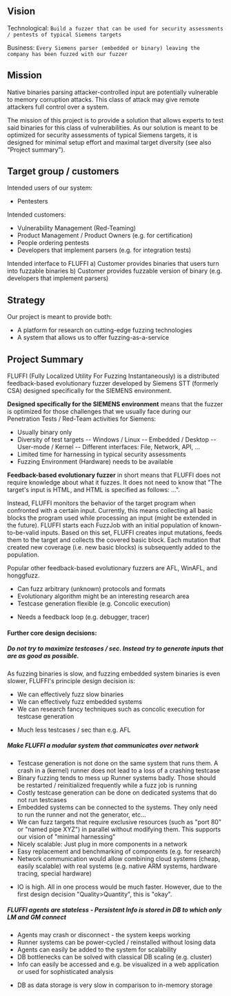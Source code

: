 <!---
Copyright 2017-2019 Siemens AG

Permission is hereby granted, free of charge, to any person obtaining a copy of this software and associated documentation files (the "Software"), to deal in the Software without restriction, including without limitation the rights to use, copy, modify, merge, publish, distribute, sublicense, and/or sell copies of the Software, and to permit persons to whom the Software is furnished to do so, subject to the following conditions:

The above copyright notice and this permission notice shall be included in all copies or substantial portions of the Software.

THE SOFTWARE IS PROVIDED "AS IS", WITHOUT WARRANTY OF ANY KIND, EXPRESS OR IMPLIED, INCLUDING BUT NOT LIMITED TO THE WARRANTIES OF MERCHANTABILITY, FITNESS FOR A PARTICULAR PURPOSE AND NONINFRINGEMENT. IN NO EVENT SHALL THE AUTHORS OR COPYRIGHT HOLDERS BE LIABLE FOR ANY CLAIM, DAMAGES OR OTHER LIABILITY, WHETHER IN AN ACTION OF CONTRACT, TORT OR OTHERWISE, ARISING FROM, OUT OF OR IN CONNECTION WITH THE SOFTWARE OR THE USE OR OTHER DEALINGS IN THE SOFTWARE.

Author(s): Thomas Riedmaier
-->

## Vision
Technological: `Build a fuzzer that can be used for security assessments / pentests of typical Siemens targets`

Business: `Every Siemens parser (embedded or binary) leaving the company has been fuzzed with our fuzzer`

## Mission
Native binaries parsing attacker-controlled input are potentially vulnerable to memory corruption attacks. This class of attack may give remote attackers full control over a system.

The mission of this project is to provide a solution that allows experts to test said binaries for this class of vulnerabilities. As our solution is meant to be optimized for security assessments of typical Siemens targets, it is designed for minimal setup effort and maximal target diversity (see also "Project summary").

## Target group / customers
Intended users of our system: 
- Pentesters

Intended customers:
- Vulnerability Management (Red-Teaming)
- Product Management / Product Owners (e.g. for certification)
- People ordering pentests
- Developers that implement parsers (e.g. for integration tests)

Intended interface to FLUFFI
a) Customer provides binaries that users turn into fuzzable binaries
b) Customer provides fuzzable version of binary (e.g. developers that implement parsers)

## Strategy
Our project is meant to provide both:
- A platform for research on cutting-edge fuzzing technologies
- A system that allows us to offer fuzzing-as-a-service


## Project Summary


FLUFFI (Fully Localized Utility For Fuzzing Instantaneously) is a distributed feedback-based evolutionary fuzzer developed by Siemens STT (formerly CSA) designed specifically for the SIEMENS environment.


**Designed specifically for the SIEMENS environment** means that the fuzzer is optimized for those challenges that we usually face during our Penetration Tests / Red-Team activities for Siemens:
- Usually binary only
- Diversity of test targets
-- Windows / Linux
-- Embedded / Desktop
-- User-mode / Kernel
-- Different interfaces: File, Network, API, ...
- Limited time for harnessing in typical security assessments
- Fuzzing Environment (Hardware) needs to be available

**Feedback-based evolutionary fuzzer** in short means that FLUFFI does not require knowledge about what it fuzzes. It does not need to know that "The target's input is HTML, and HTML is specified as follows: ...".

Instead, FLUFFI monitors the behavior of the target program when confronted with a certain input. Currently, this means collecting all basic blocks the program used while processing an input (might be extended in the future). FLUFFI starts each FuzzJob with an initial population of known-to-be-valid inputs. Based on this set, FLUFFI creates input mutations, feeds them to the target and collects the covered basic block. Each mutation that created new coverage (i.e. new basic blocks) is subsequently added to the population.

Popular other feedback-based evolutionary fuzzers are AFL, WinAFL, and honggfuzz.

+ Can fuzz arbitrary (unknown) protocols and formats
+ Evolutionary algorithm might be an interesting research area
+ Testcase generation flexible (e.g. Concolic execution)

- Needs a feedback loop (e.g. debugger, tracer)

#### Further core design decisions:

#####  Do not try to maximize testcases / sec. Instead try to generate inputs that are as good as possible.

As fuzzing binaries is slow, and fuzzing embedded system binaries is even slower, FLUFFI's principle design decision is:

+ We can effectively fuzz slow binaries
+ We can effectively fuzz embedded systems
+ We can research fancy techniques such as concolic execution for testcase generation


- Much less testcases / sec than e.g. AFL


#####  Make FLUFFI a modular system that communicates over network

+ Testcase generation is not done on the same system that runs them. A crash in a (kernel) runner does not lead to a loss of a crashing testcase
+ Binary fuzzing tends to mess up Runner systems badly. Those should be restarted / reinitialized frequently while a fuzz job is running
+ Costly testcase generation can be done on dedicated systems that do not run testcases 
+ Embedded systems can be connected to the systems. They only need to run the runner and not the generator, etc...
+ We can fuzz targets that require exclusive resources (such as "port 80" or "named pipe XYZ") in parallel without modifying them. This supports our vision of "minimal harnessing"
+ Nicely scalable: Just plug in more components in a network
+ Easy replacement and benchmarking of components (e.g. for research)
+ Network communication would allow combining cloud systems (cheap, easily scalable) with real 
   systems (e.g. native ARM systems, hardware tracing, special hardware)


- IO is high. All in one process would be much faster. However, due to the first design decision "Quality>Quantity", this is "okay".


#####  FLUFFI agents are stateless - Persistent Info is stored in DB to which only LM and GM connect

+ Agents may crash or disconnect - the system keeps working
+ Runner systems can be power-cycled / reinstalled without losing data
+ Agents can easily be added to the system for scalability
+ DB bottlenecks can be solved with classical DB scaling (e.g. cluster)
+ Info can easily be accessed and e.g. be visualized in a web application or used for sophisticated analysis

- DB as data storage is very slow in comparison to in-memory storage


